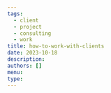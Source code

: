```yaml
---
tags:
  - client
  - project
  - consulting
  - work
title: how-to-work-with-clients
date: 2023-10-18
description: 
authors: []
menu: 
type:
---
```



